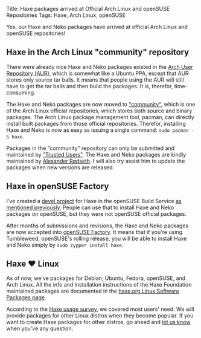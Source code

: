 Title: Haxe packages arrived at Official Arch Linux and openSUSE Repositories
Tags: Haxe, Arch Linux, openSUSE

Yes, our Haxe and Neko packages have arrived at official Arch Linux and openSUSE repositories!

## Haxe in the Arch Linux "community" repository

There were already nice Haxe and Neko packages existed in the [Arch User Repository (AUR)](https://aur.archlinux.org/), which is somewhat like a Ubuntu PPA, except that AUR stores only source tar balls. It means that people using the AUR will still have to get the tar balls and then build the packages. It is, therefor, time-consuming.

The Haxe and Neko packages are now moved to ["community"](https://wiki.archlinux.org/index.php/official_repositories#community), which is one of the Arch Linux official repositories, which stores both source and binary packages. The Arch Linux package management tool, pacman, can directly install built packages from those official repositories. Therefor, installing Haxe and Neko is now as easy as issuing a single command: `sudo pacman -S haxe`.

Packages in the "community" repository can only be submitted and maintained by ["Trusted Users"](https://wiki.archlinux.org/index.php/Trusted_Users). The Haxe and Neko packages are kindly maintained by [Alexander Rødseth](https://aur.archlinux.org/account/xyproto). I will also try assist him to update the packages when new versions are released.

## Haxe in openSUSE Factory

I've created a [devel project](https://build.opensuse.org/project/show/devel:languages:haxe) for Haxe in the openSUSE Build Service [as mentioned previously](this>2015/11/01/haxe_rpm_packages_for_fedora_and_opensuse/). People can use that to install Haxe and Neko packages on openSUSE, but they were not openSUSE official packages.

After months of submissions and revisions, the Haxe and Neko packages are now accepted into [openSUSE Factory](https://en.opensuse.org/Portal:Factory). It means that if you're using Tumbleweed, openSUSE's rolling release, you will be able to install Haxe and Neko simply by `sudo zypper install haxe`.

## Haxe ♥ Linux

As of now, we've packages for Debian, Ubuntu, Fedora, openSUSE, and Arch Linux. All the info and installation instructions of the Haxe Foundation maintained packages are documented in the [haxe.org Linux Software Packages page](http://haxe.org/download/linux).

According to the [Haxe usage survey](this>2015/11/14/haxe_usage_survey/), we covered most users' need. We will provide packages for other Linux distros when they become popular. If you want to create Haxe packages for other distros, go ahead and [let us know](https://github.com/HaxeFoundation/haxe/issues) when you've any question.
